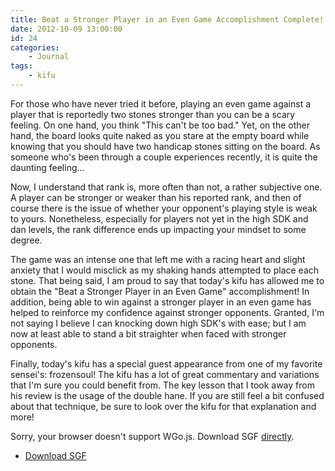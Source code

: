 ```yaml
---
title: Beat a Stronger Player in an Even Game Accomplishment Complete!
date: 2012-10-09 13:00:00
id: 24
categories:
	- Journal
tags:
	- kifu
---
```


For those who have never tried it before, playing an even game against a player that is reportedly two stones stronger than you can be a scary feeling. On one hand, you think "This can't be too bad." Yet, on the other hand, the board looks quite naked as you stare at the empty board while knowing that you should have two handicap stones sitting on the board. As someone who's been through a couple experiences recently, it is quite the daunting feeling...

<!--more-->

Now, I understand that rank is, more often than not, a rather subjective one. A player can be stronger or weaker than his reported rank, and then of course there is the issue of whether your opponent's playing style is weak to yours. Nonetheless, especially for players not yet in the high SDK and dan levels, the rank difference ends up impacting your mindset to some degree.

The game was an intense one that left me with a racing heart and slight anxiety that I would misclick as my shaking hands attempted to place each stone. That being said, I am proud to say that today's kifu has allowed me to obtain the "Beat a Stronger Player in an Even Game" accomplishment! In addition, being able to win against a stronger player in an even game has helped to reinforce my confidence against stronger opponents. Granted, I'm not saying I believe I can knocking down high SDK's with ease; but I am now at least able to stand a bit straighter when faced with stronger opponents.

Finally, today's kifu has a special guest appearance from one of my favorite sensei's: frozensoul! The kifu has a lot of great commentary and variations that I'm sure you could benefit from. The key lesson that I took away from his review is the usage of the double hane. If you are still feel a bit confused about that technique, be sure to look over the kifu for that explanation and more!

<article>
	<section data-wgo="/kifu/2012/2012.10.03-Beat-a-Stronger-Player-in-an-Even-Game.sgf" data-wgo-enablewheel="false" style="width: 100%">
	  <p>Sorry, your browser doesn't support WGo.js. Download SGF <a href="/kifu/2012/2012.10.03-Beat-a-Stronger-Player-in-an-Even-Game.sgf">directly</a>.</p>
	</section>
	<div><ul><li><a href="/kifu/2012/2012.10.03-Beat-a-Stronger-Player-in-an-Even-Game.sgf">Download SGF</a></li></ul></div>
</article>
